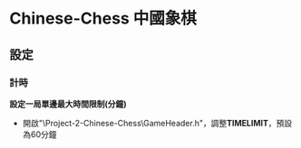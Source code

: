 # Chinese-Chess 中國象棋

## 設定
### 計時
**設定一局單邊最大時間限制(分鐘)**
- 開啟"\Project-2-Chinese-Chess\GameHeader.h"，調整**TIMELIMIT**，預設為60分鐘

